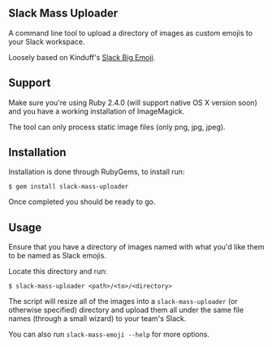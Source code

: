 ## Slack Mass Uploader 

A command line tool to upload a directory of images as custom emojis to your Slack workspace. 

Loosely based on Kinduff's [Slack Big Emoji](https://github.com/kinduff/slack-big-emoji). 

## Support

Make sure you're using Ruby 2.4.0 (will support native OS X version soon) and you have a working installation of ImageMagick.

The tool can only process static image files (only png, jpg, jpeg).

## Installation

Installation is done through RubyGems, to install run:

```
$ gem install slack-mass-uploader
```

Once completed you should be ready to go.

## Usage

Ensure that you have a directory of images named with what you'd like them to be named as Slack emojis. 

Locate this directory and run: 
```
$ slack-mass-uploader <path>/<to>/<directory>
```

The script will resize all of the images into a `slack-mass-uploader` (or otherwise specified) directory and upload them all under the same file names (through a small wizard) to your team's Slack.

You can also run `slack-mass-emoji --help` for more options.
